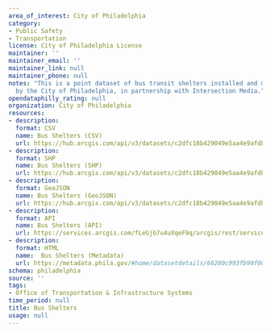 ```yaml
---
area_of_interest: City of Philadelphia
category:
- Public Safety
- Transportation
license: City of Philadelphia License
maintainer: ''
maintainer_email: ''
maintainer_link: null
maintainer_phone: null
notes: "This is a point dataset of bus transit shelters installed and maintained
  by the City of Philadelphia, in partnership with Intersection Media."
opendataphilly_rating: null
organization: City of Philadelphia
resources:
- description: 
  format: CSV
  name: Bus Shelters (CSV)
  url: https://hub.arcgis.com/api/v3/datasets/c2dfc18b429049e5aa4e9afdbebd3c3f_0/downloads/data?format=csv&spatialRefId=3857&where=1%3D1
- description: 
  format: SHP
  name: Bus Shelters (SHP)
  url: https://hub.arcgis.com/api/v3/datasets/c2dfc18b429049e5aa4e9afdbebd3c3f_0/downloads/data?format=shp&spatialRefId=3857&where=1%3D1
- description: 
  format: GeoJSON
  name: Bus Shelters (GeoJSON)
  url: https://hub.arcgis.com/api/v3/datasets/c2dfc18b429049e5aa4e9afdbebd3c3f_0/downloads/data?format=geojson&spatialRefId=4326&where=1%3D1
- description: 
  format: API
  name: Bus Shelters (API)
  url: https://services.arcgis.com/fLeGjb7u4uXqeF9q/arcgis/rest/services/bus_transit_shelters/FeatureServer/0/query?outFields=*&where=1%3D1
- description:
  format: HTML
  name:  Bus Shelters (Metadata)
  url: https://metadata.phila.gov/#home/datasetdetails/66280c993fb90f002972f51b/representationdetails/66280c993fb90f002972f546/
schema: philadelphia
source: ''
tags:
- Office of Transportation & Infrastructure Systems
time_period: null
title: Bus Shelters
usage: null
---
```

